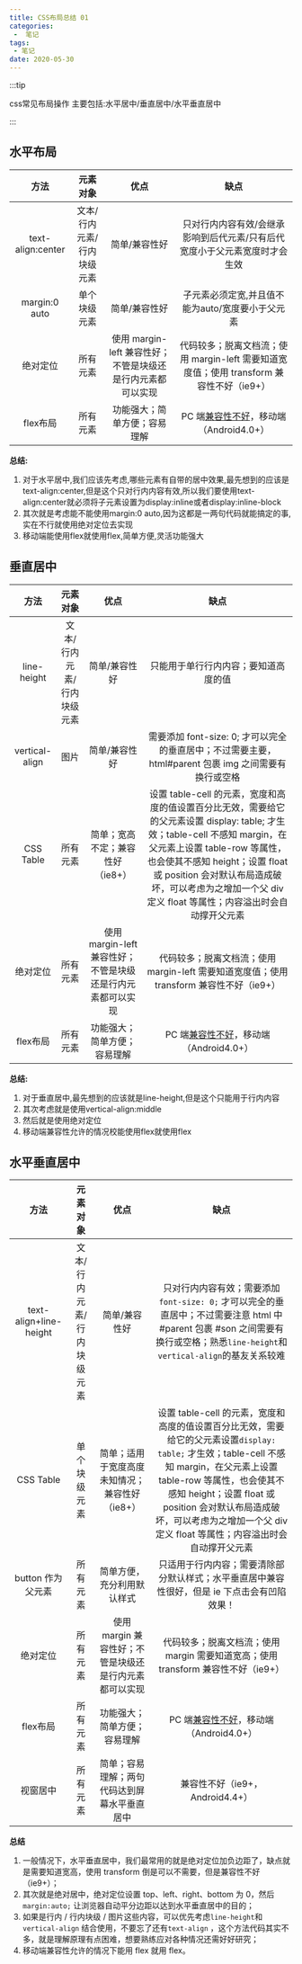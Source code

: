 ```yaml
---
title: CSS布局总结 01
categories:
 -  笔记
tags:
 - 笔记
date: 2020-05-30
---
```


:::tip

css常见布局操作
主要包括:水平居中/垂直居中/水平垂直居中

:::


<!-- more -->

## 水平布局

|       方法        |          元素对象          |                            优点                             |                             缺点                             |
| :---------------: | :------------------------: | :---------------------------------------------------------: | :----------------------------------------------------------: |
| text-align:center | 文本/行内元素/行内块级元素 |                        简单/兼容性好                        | 只对行内内容有效/会继承影响到后代元素/只有后代宽度小于父元素宽度时才会生效 |
|   margin:0 auto   |        单个块级元素        |                        简单/兼容性好                        |       子元素必须定宽,并且值不能为auto/宽度要小于父元素       |
|     绝对定位      |          所有元素          | 使用 margin-left 兼容性好；不管是块级还是行内元素都可以实现 | 代码较多；脱离文档流；使用 margin-left 需要知道宽度值；使用 transform 兼容性不好（ie9+） |
|     flex布局      |          所有元素          |                功能强大；简单方便；容易理解                 | PC 端[兼容性不好](https://caniuse.com/#search=flex)，移动端（Android4.0+） |

**总结:**

1. 对于水平居中,我们应该先考虑,哪些元素有自带的居中效果,最先想到的应该是text-align:center,但是这个只对行内内容有效,所以我们要使用text-align:center就必须将子元素设置为display:inline或者display:inline-block
2. 其次就是考虑能不能使用margin:0 auto,因为这都是一两句代码就能搞定的事,实在不行就使用绝对定位去实现
3. 移动端能使用flex就使用flex,简单方便,灵活功能强大

## 垂直居中

|      方法      |          元素对象          |                            优点                             |                             缺点                             |
| :------------: | :------------------------: | :---------------------------------------------------------: | :----------------------------------------------------------: |
|  line-height   | 文本/行内元素/行内块级元素 |                        简单/兼容性好                        |             只能用于单行行内内容；要知道高度的值             |
| vertical-align |            图片            |                        简单/兼容性好                        | 需要添加 font-size: 0; 才可以完全的垂直居中；不过需要主要，html#parent 包裹 img 之间需要有换行或空格 |
|   CSS Table    |          所有元素          |              简单；宽高不定；兼容性好（ie8+）               | 设置 table-cell 的元素，宽度和高度的值设置百分比无效，需要给它的父元素设置 display: table; 才生效；table-cell 不感知 margin，在父元素上设置 table-row 等属性，也会使其不感知 height；设置 float 或 position 会对默认布局造成破坏，可以考虑为之增加一个父 div 定义 float 等属性；内容溢出时会自动撑开父元素 |
|    绝对定位    |          所有元素          | 使用 margin-left 兼容性好；不管是块级还是行内元素都可以实现 | 代码较多；脱离文档流；使用 margin-left 需要知道宽度值；使用 transform 兼容性不好（ie9+） |
|    flex布局    |          所有元素          |                功能强大；简单方便；容易理解                 | PC 端[兼容性不好](https://caniuse.com/#search=flex)，移动端（Android4.0+） |

**总结:**

1. 对于垂直居中,最先想到的应该就是line-height,但是这个只能用于行内内容
2. 其次考虑就是使用vertical-align:middle
3. 然后就是使用绝对定位
4. 移动端兼容性允许的情况校能使用flex就使用flex

## 水平垂直居中

|          方法          |          元素对象          |                          优点                          |                             缺点                             |
| :--------------------: | :------------------------: | :----------------------------------------------------: | :----------------------------------------------------------: |
| text-align+line-height | 文本/行内元素/行内块级元素 |                     简单/兼容性好                      | 只对行内内容有效；需要添加`font-size: 0;` 才可以完全的垂直居中；不过需要注意 html 中 #parent 包裹 #son 之间需要有换行或空格；熟悉`line-height`和`vertical-align`的基友关系较难 |
|       CSS Table        |        单个块级元素        |     简单；适用于宽度高度未知情况；兼容性好（ie8+）     | 设置 table-cell 的元素，宽度和高度的值设置百分比无效，需要给它的父元素设置`display: table;` 才生效；table-cell 不感知 margin，在父元素上设置 table-row 等属性，也会使其不感知 height；设置 float 或 position 会对默认布局造成破坏，可以考虑为之增加一个父 div 定义 float 等属性；内容溢出时会自动撑开父元素 |
|   button 作为父元素    |          所有元素          |               简单方便，充分利用默认样式               | 只适用于行内内容；需要清除部分默认样式；水平垂直居中兼容性很好，但是 ie 下点击会有凹陷效果！ |
|        绝对定位        |          所有元素          | 使用 margin 兼容性好；不管是块级还是行内元素都可以实现 | 代码较多；脱离文档流；使用 margin 需要知道宽高；使用 transform 兼容性不好（ie9+） |
|        flex布局        |          所有元素          |              功能强大；简单方便；容易理解              | PC 端[兼容性不好](https://caniuse.com/#search=flex)，移动端（Android4.0+） |
|        视窗居中        |          所有元素          |      简单；容易理解；两句代码达到屏幕水平垂直居中      |               兼容性不好（ie9+，Android4.4+）                |

**总结**

1. 一般情况下，水平垂直居中，我们最常用的就是绝对定位加负边距了，缺点就是需要知道宽高，使用 transform 倒是可以不需要，但是兼容性不好（ie9+）；
2. 其次就是绝对居中，绝对定位设置 top、left、right、bottom 为 0，然后`margin:auto;` 让浏览器自动平分边距以达到水平垂直居中的目的；
3. 如果是行内 / 行内块级 / 图片这些内容，可以优先考虑`line-height`和`vertical-align` 结合使用，不要忘了还有`text-align` ，这个方法代码其实不多，就是理解原理有点困难，想要熟练应对各种情况还需好好研究；
4. 移动端兼容性允许的情况下能用 flex 就用 flex。